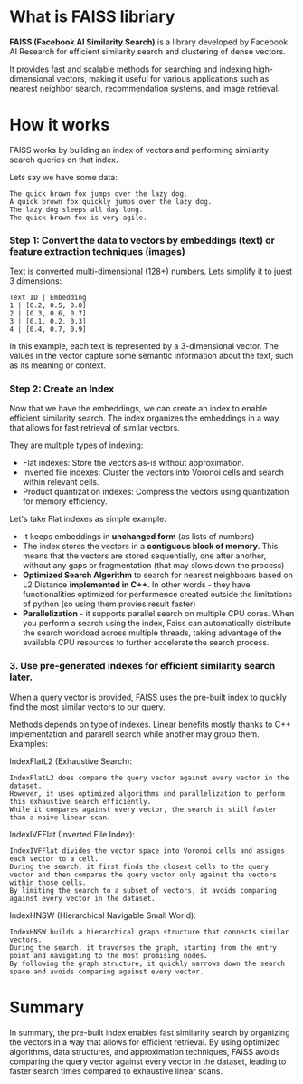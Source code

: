 # What is FAISS libriary
**FAISS (Facebook AI Similarity Search)**
is a library developed by Facebook AI Research for efficient similarity search and clustering of dense vectors. 

It provides fast and scalable methods for searching and indexing high-dimensional vectors, making it useful for various applications such as nearest neighbor search, recommendation systems, and image retrieval.

# How it works
FAISS works by building an index of vectors and performing similarity search queries on that index. 

Lets say we have some data:
```
The quick brown fox jumps over the lazy dog.
A quick brown fox quickly jumps over the lazy dog.
The lazy dog sleeps all day long.
The quick brown fox is very agile.
```

### Step 1: Convert the data to vectors by embeddings (text) or feature extraction techniques (images)
Text is converted multi-dimensional (128+) numbers. Lets simplify it to juest 3 dimensions:
```
Text ID | Embedding
1 | [0.2, 0.5, 0.8]
2 | [0.3, 0.6, 0.7]
3 | [0.1, 0.2, 0.3]
4 | [0.4, 0.7, 0.9]
```
In this example, each text is represented by a 3-dimensional vector. The values in the vector capture some semantic information about the text, such as its meaning or context.

### Step 2: Create an Index
Now that we have the embeddings, we can create an index to enable efficient similarity search. The index organizes the embeddings in a way that allows for fast retrieval of similar vectors.

They are multiple types of indexing:
- Flat indexes: Store the vectors as-is without approximation.
- Inverted file indexes: Cluster the vectors into Voronoi cells and search within relevant cells.
- Product quantization indexes: Compress the vectors using quantization for memory efficiency.

Let's take  Flat indexes as simple example:
- It keeps embeddings in **unchanged form** (as lists of numbers)
- The index stores the vectors in a **contiguous block of memory**. This means that the vectors are stored sequentially, one after another, without any gaps or fragmentation (that may slows down the process)
- **Optimized Search Algorithm** to search for nearest neighboars based on L2 Distance **implemented in C++**. In other words - they have functionalities optimized for performence created outside the limitations of python (so using them provies result faster)
- **Parallelization** - it supports parallel search on multiple CPU cores. When you perform a search using the index, Faiss can automatically distribute the search workload across multiple threads, taking advantage of the available CPU resources to further accelerate the search process.

### 3. Use pre-generated indexes for efficient similarity search later.
When a query vector is provided, FAISS uses the pre-built index to quickly find the most similar vectors to our query.

Methods depends on type of indexes. Linear benefits mostly thanks to C++ implementation and pararell search while another may group them. Examples:

IndexFlatL2 (Exhaustive Search):

    IndexFlatL2 does compare the query vector against every vector in the dataset.
    However, it uses optimized algorithms and parallelization to perform this exhaustive search efficiently.
    While it compares against every vector, the search is still faster than a naive linear scan.

IndexIVFFlat (Inverted File Index):

    IndexIVFFlat divides the vector space into Voronoi cells and assigns each vector to a cell.
    During the search, it first finds the closest cells to the query vector and then compares the query vector only against the vectors within those cells.
    By limiting the search to a subset of vectors, it avoids comparing against every vector in the dataset.

IndexHNSW (Hierarchical Navigable Small World):

    IndexHNSW builds a hierarchical graph structure that connects similar vectors.
    During the search, it traverses the graph, starting from the entry point and navigating to the most promising nodes.
    By following the graph structure, it quickly narrows down the search space and avoids comparing against every vector.

# Summary
In summary, the pre-built index enables fast similarity search by organizing the vectors in a way that allows for efficient retrieval. By using optimized algorithms, data structures, and approximation techniques, FAISS avoids comparing the query vector against every vector in the dataset, leading to faster search times compared to exhaustive linear scans.